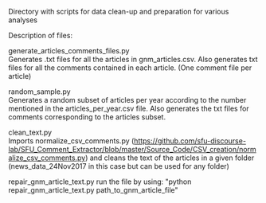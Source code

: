 Directory with scripts for data clean-up and preparation for various analyses

Description of files:

generate_articles_comments_files.py <br />
Generates .txt files for all the articles in gnm_articles.csv. Also generates txt files for all the comments contained in each article. (One comment file per article)

random_sample.py <br />
Generates a random subset of articles per year according to the number mentioned in the articles_per_year.csv file. Also generates the txt files for comments corresponding to the articles subset.

clean_text.py <br />
Imports normalize_csv_comments.py (https://github.com/sfu-discourse-lab/SFU_Comment_Extractor/blob/master/Source_Code/CSV_creation/normalize_csv_comments.py)
and cleans the text of the articles in a given folder (news_data_24Nov2017 in this case but can be used for any folder)

repair_gnm_article_text.py
run the file by using:
"python repair_gnm_article_text.py path_to_gnm_article_file"

